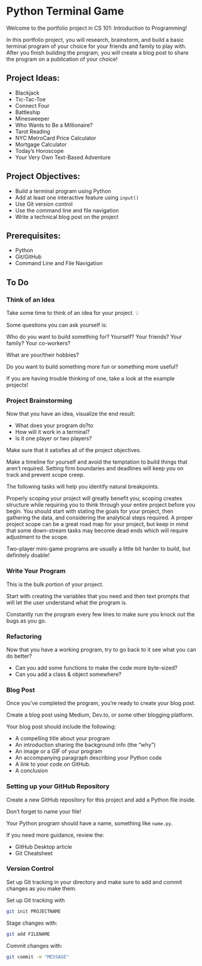 # Python Terminal Game

Welcome to the portfolio project in CS 101: Introduction to Programming!

In this portfolio project, you will research, brainstorm, and build a basic terminal program of your choice for your friends and family to play with. After you finish building the program, you will create a blog post to share the program on a publication of your choice!

## Project Ideas:
- Blackjack
- Tic-Tac-Toe
- Connect Four
- Battleship
- Minesweeper
- Who Wants to Be a Millionaire?
- Tarot Reading
- NYC MetroCard Price Calculator
- Mortgage Calculator
- Today’s Horoscope
- Your Very Own Text-Based Adventure

## Project Objectives:
- Build a terminal program using Python
- Add at least one interactive feature using `input()`
- Use Git version control
- Use the command line and file navigation
- Write a technical blog post on the project

## Prerequisites:
- Python
- Git/GitHub
- Command Line and File Navigation

## To Do

### Think of an Idea
Take some time to think of an idea for your project. 💡

Some questions you can ask yourself is:

Who do you want to build something for? Yourself? Your friends? Your family? Your co-workers?

What are your/their hobbies?

Do you want to build something more fun or something more useful?

If you are having trouble thinking of one, take a look at the example projects!

### Project Brainstorming
Now that you have an idea, visualize the end result:

- What does your program do?to
- How will it work in a terminal?
- Is it one player or two players?

Make sure that it satisfies all of the project objectives.

Make a timeline for yourself and avoid the temptation to build things that aren’t required. Setting firm boundaries and deadlines will keep you on track and prevent scope creep.

The following tasks will help you identify natural breakpoints.

Properly scoping your project will greatly benefit you; scoping creates structure while requiring you to think through your entire project before you begin. You should start with stating the goals for your project, then gathering the data, and considering the analytical steps required. A proper project scope can be a great road map for your project, but keep in mind that some down-stream tasks may become dead ends which will require adjustment to the scope.

Two-player mini-game programs are usually a little bit harder to build, but definitely doable!

### Write Your Program
This is the bulk portion of your project.

Start with creating the variables that you need and then text prompts that will let the user understand what the program is.

Constantly run the program every few lines to make sure you knock out the bugs as you go.

### Refactoring
Now that you have a working program, try to go back to it see what you can do better?

- Can you add some functions to make the code more byte-sized?
- Can you add a class & object somewhere?

### Blog Post
Once you’ve completed the program, you’re ready to create your blog post.

Create a blog post using Medium, Dev.to, or some other blogging platform.

Your blog post should include the following:

- A compelling title about your program
- An introduction sharing the background info (the “why”)
- An image or a GIF of your program
- An accompanying paragraph describing your Python code
- A link to your code on GitHub.
- A conclusion

### Setting up your GitHub Repository
Create a new GitHub repository for this project and add a Python file inside.

Don’t forget to name your file!

Your Python program should have a name, something like `name.py`.

If you need more guidance, review the:

- GitHub Desktop article
- Git Cheatsheet

### Version Control
Set up Git tracking in your directory and make sure to add and commit changes as you make them.

Set up Git tracking with
```bash
git init PROJECTNAME
```
Stage changes with:
```bash
git add FILENAME
```
Commit changes with:
```bash
git commit -m "MESSAGE"
```